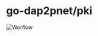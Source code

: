 # go-dap2pnet/pki

![Worflow](https://github.com/kub0x/go-dap2pnet/pki/actions/workflows/ci-prod.yml/badge.svg)